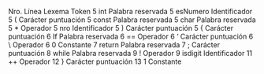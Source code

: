 ﻿Nro. Línea        Lexema        Token
5                  int      Palabra reservada
5                esNumero   Identificador
5                   (       Carácter puntuación
5                 const     Palabra reservada
5                 char      Palabra reservada
5                  *        Operador
5                 nro       Identificador
5                  )        Carácter puntuación
5                  {        Carácter puntuación
6                 If        Palabra reservada
6                 ==        Operador
6                 ‘         Carácter puntuación
6                 \         Operador
6                 0         Constante
7               return      Palabra reservada
7                 ;         Carácter puntuación
8               while       Palabra reservada
9                 !         Operador
9               isdigit     Identificador
11                ++        Operador
12                }         Carácter puntuación
13                1         Constante

